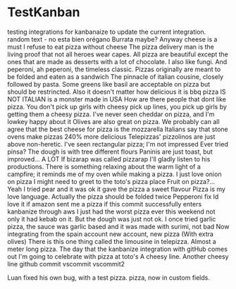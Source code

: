 # TestKanban

testing integrations
for kanbanaize
to update the current integration.
random text - no esta bien
orégano
Burrata maybe?
Anyway cheese is a must
I refuse to eat pizza without cheese
The pizza delivery man is the living proof that not all heroes wear capes.
All pizza are beautiful except the ones that are made as desserts with a lot of chocolate.
I also like fungi.
And peperoni, ah peperoni, the timeless classic.
Pizzas originally are meant to be folded and eaten as a sandwich
The pinnacle of italian cousine, closely followed by pasta.
Some greens like basil are acceptable on pizza but should be restrincted.
Also it doesn't matter how delicious it is bbq pizza IS NOT ITALIAN is a monster made in USA
How are there people that dont like pizza.
You don't pick up girls with cheesy pick up lines, you pick up girls by getting them a cheesy pizza.
I've never seen cheddar on pizza, and I'm lowkey happy about it
Olives are also great on pizza.
We probably can all agree that the best cheese for pizza is the mozzarella
Italians say that stone ovens make pizzas 240% more delicious
Telepizzas' pizzolinos are just above non-heretic.
I've seen rectangular pizza; I'm not impressed
Ever tried pinsa? The dough is with tree different flours
Paninis are just toast, but improved... A LOT
If bizarap was called pizzarap I'll gladly listen to his productions.
There is something relaxing about the warm light of a campfire; it reminds me of my oven while making a pizza.
I just love onion on pizza
I might need to greet to the toto's pizza place
Fruit on pizza?... Yeah I tried pear and it was ok it gave the pizza a sweet flavour
Pizza is my love language.
Actually the pizza should be folded twice
Pepperoni fix
Id love it if amazon sent me a pizza if this commit successfully enters kanbanize through aws
I just had the worst pizza ever this weekend not only it had kebab on it. But the dough was just not ok.
I once tried garlic pizza, the sauce was garlic based and it was made with surimi, not bad
Now integrating from the spain account new account, new pizza (With extra olives)
There is this one thing called the limousine in telepizza. Almost a meter long pizza.
The day that the kanbanize integration with gitHub comes out I'm going to celebrate with pizza at toto's
A cheesy line.
Another cheesy line
github commit
vscommit
vscommit2

Luan fixed his own bug, with a test pizza.
pizza, now in custom fields.
